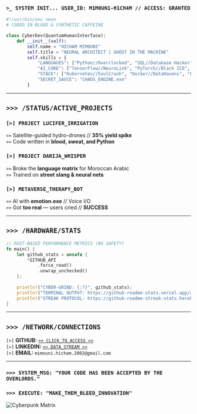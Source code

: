 ### `>_ SYSTEM INIT... USER_ID: M1M0UN1-H1CH4M // ACCESS: GRANTED`  

```python
#!/usr/bin/env neon
# CODED IN BLOOD & SYNTHETIC CAFFEINE

class CyberDev(QuantumHumanInterface):
    def __init__(self):
        self.name = "HICHAM MIM0UNI" 
        self.title = "NEURAL ARCHITECT | GHOST IN THE MACHINE"
        self.skills = {
            "LANGUAGES": ["Python//Overclocked", "SQL//Database Hacker", "C++//Direct Neural Compile"],
            "AI_CORE": ["TensorFlow//NeuroLink", "PyTorch//Black ICE", "NLP//PsychoPass Protocol"],
            "STACK": ["Kubernetes//SoulCrash", "Docker//DataHavens", "FastAPI//Overdrive"],
            "SECRET_SAUCE": "CHAOS_ENGINE.exe"
        }
```

---

## **`>>> /STATUS/ACTIVE_PROJECTS`**  
### **`[>] PROJECT LUCIFER_IRRIGATION`**  
`>>` Satellite-guided hydro-drones // **35% yield spike**  
`>>` Code written in **blood, sweat, and Python**  

### **`[>] PROJECT DARIJA_WHISPER`**  
`>>` Broke the **language matrix** for Moroccan Arabic  
`>>` Trained on **street slang & neural nets**  

### **`[>] METAVERSE_THERAPY_BOT`**  
`>>` AI with **emotion.exe** // Voice I/O  
`>>` Got **too real** — users cried // **SUCCESS**  

---

## **`>>> /HARDWARE/STATS`**  
```rust
// RUST-BASED PERFORMANCE METRICS (NO SAFETY)
fn main() {
    let github_stats = unsafe {
        *GITHUB_API 
            .force_read()
            .unwrap_unchecked() 
    };
    
    println!("CYBER-GRIND: {:?}", github_stats);
    println!("TERMINAL OUTPUT: https://github-readme-stats.vercel.app/api?username=MIMOUNI-HICHAM&show_icons=true&theme=tokyonight");
    println!("STREAK PROTOCOL: https://github-readme-streak-stats.herokuapp.com/?user=MIMOUNI-HICHAM&theme=tokyonight");
}
```

---

## **`>>> /NETWORK/CONNECTIONS`**  
`[>]` **GITHUB:** [`>> CLICK_TO_ACCESS <<`](https://github.com/MIMOUNI-HICHAM)  
`[>]` **LINKEDIN:** [`>> DATA_STREAM <<`](https://www.linkedin.com/in/hicham-mimouni-118b01200)  
`[>]` **EMAIL:** `mimouni.hicham.2002@gmail.com`  

---

### **`>>> SYSTEM_MSG: "YOUR CODE HAS BEEN ACCEPTED BY THE OVERLORDS."`**  
### **`>>> EXECUTE: "MAKE_THEM_BLEED_INNOVATION"`**  

![Cyberpunk Matrix](https://i.imgur.com/3QZ2X9x.gif)  
